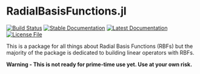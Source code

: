 # RadialBasisFunctions.jl

[![Build Status](https://img.shields.io/github/actions/workflow/status/JuliaGeometry/Meshes.jl/CI.yml?branch=master&style=flat-square)](https://github.com/kylebeggs/RadialBasisFunctions.jl/actions)
[![Stable Documentation](https://img.shields.io/badge/docs-stable-blue?style=flat-square)](https://kylebeggs.github.io/RadialBasisFunctions.jl/stable)
[![Latest Documentation](https://img.shields.io/badge/docs-latest-blue?style=flat-square)](https://kylebeggs.github.io/RadialBasisFunctions.jl/dev)
[![License File](https://img.shields.io/badge/license-MIT-blue?style=flat-square)](https://github.com/kylebeggs/RadialBasisFunctions.jl/blob/master/LICENSE)

This is a package for all things about Radial Basis Functions (RBFs) but the majority of the package is dedicated to building linear operators with RBFs.

**Warning - This is not ready for prime-time use yet. Use at your own risk.**
